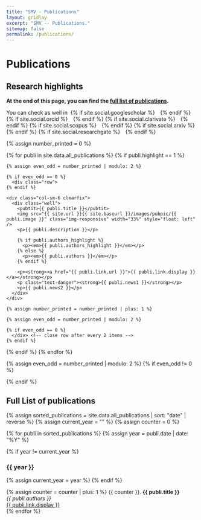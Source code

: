```yaml
---
title: "SMV - Publications"
layout: gridlay
excerpt: "SMV -- Publications."
sitemap: false
permalink: /publications/
---
```



# Publications

## Research highlights

**At the end of this page, you can find the [full list of publications](#full-list-of-publications).**

You can check as well in&nbsp;
{% if site.social.googlescholar %}
  <a href="{{ site.social.googlescholar }}" target="_blank" rel="noopener noreferrer" aria-label="Google Scholar" title="Google Scholar">
    <i class="ai ai-google-scholar" style="font-size: 28px; color:#4285F4; margin-right: 10px;"></i>
  </a>
{% endif %}
{% if site.social.orcid %}
  <a href="{{ site.social.orcid }}" target="_blank" rel="noopener noreferrer" aria-label="ORCID" title="ORCID">
    <i class="ai ai-orcid" style="font-size: 28px; color:#A6CE39; margin-right: 10px;"></i>
  </a>
{% endif %}
{% if site.social.clarivate %}
  <a href="{{ site.social.clarivate }}" target="_blank" rel="noopener noreferrer" aria-label="Clarivate" title="Clarivate">
    <i class="ai ai-clarivate" style="font-size: 28px; color:#004B9A; margin-right: 10px;"></i>
  </a>
{% endif %}
{% if site.social.scopus %}
  <a href="{{ site.social.scopus }}" target="_blank" rel="noopener noreferrer" aria-label="Scopus" title="Scopus">
    <i class="ai ai-scopus" style="font-size: 28px; color:#FF4203; margin-right: 10px;"></i>
  </a>
{% endif %}
{% if site.social.arxiv %}
  <a href="{{ site.social.arxiv }}" target="_blank" rel="noopener noreferrer" aria-label="arXiv" title="arXiv">
    <i class="ai ai-arxiv" style="font-size: 28px; color:#B31B1B; margin-right: 10px;"></i>
  </a>
{% endif %}
{% if site.social.researchgate %}
  <a href="{{ site.social.researchgate }}" target="_blank" rel="noopener noreferrer" aria-label="ResearchGate" title="ResearchGate">
    <i class="ai ai-researchgate" style="font-size: 28px; color:#00CCBB; margin-right: 10px;"></i>
  </a>
{% endif %}

{% assign number_printed = 0 %}

{% for publi in site.data.all_publications %}
  {% if publi.highlight == 1 %}
  
    {% assign even_odd = number_printed | modulo: 2 %}
    
    {% if even_odd == 0 %}
      <div class="row">
    {% endif %}
    
    <div class="col-sm-6 clearfix">
      <div class="well">
        <pubtit>{{ publi.title }}</pubtit>
        <img src="{{ site.url }}{{ site.baseurl }}/images/pubpic/{{ publi.image }}" class="img-responsive" width="33%" style="float: left" />
        <p>{{ publi.description }}</p>
        
        {% if publi.authors_highlight %}
          <p><em>{{ publi.authors_highlight }}</em></p>
        {% else %}
          <p><em>{{ publi.authors }}</em></p>
        {% endif %}
        
        <p><strong><a href="{{ publi.link.url }}">{{ publi.link.display }}</a></strong></p>
        <p class="text-danger"><strong>{{ publi.news1 }}</strong></p>
        <p>{{ publi.news2 }}</p>
      </div>
    </div>
    
    {% assign number_printed = number_printed | plus: 1 %}
    
    {% assign even_odd = number_printed | modulo: 2 %}
    
    {% if even_odd == 0 %}
      </div> <!-- close row after every 2 items -->
    {% endif %}
    
  {% endif %}
{% endfor %}

{% assign even_odd = number_printed | modulo: 2 %}
{% if even_odd != 0 %}
  </div> <!-- close last unclosed row if number is odd -->
{% endif %}

## Full List of publications

{% assign sorted_publications = site.data.all_publications | sort: "date" | reverse %}
{% assign current_year = "" %}
{% assign counter = 0 %}

{% for publi in sorted_publications %}
  {% assign year = publi.date | date: "%Y" %}

  {% if year != current_year %}
  <h3>{{ year }}</h3>
  {% assign current_year = year %}
  {% endif %}

  {% assign counter = counter | plus: 1 %}
  {{ counter }}. <strong>{{ publi.title }}</strong><br />
  <em>{{ publi.authors }}</em><br />
  <a href="{{ publi.link.url }}">{{ publi.link.display }}</a><br />
{% endfor %}
